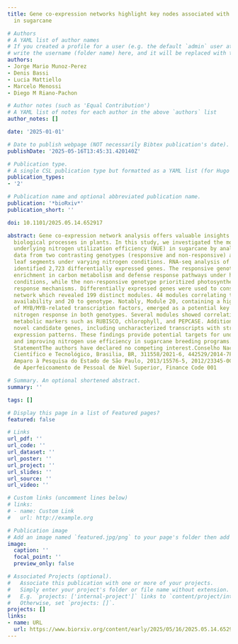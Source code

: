 ```yaml
---
title: Gene co-expression networks highlight key nodes associated with Ammonium nitrate
  in sugarcane

# Authors
# A YAML list of author names
# If you created a profile for a user (e.g. the default `admin` user at `content/authors/admin/`), 
# write the username (folder name) here, and it will be replaced with their full name and linked to their profile.
authors:
- Jorge Mario Munoz-Perez
- Denis Bassi
- Lucia Mattiello
- Marcelo Menossi
- Diego M Riano-Pachon

# Author notes (such as 'Equal Contribution')
# A YAML list of notes for each author in the above `authors` list
author_notes: []

date: '2025-01-01'

# Date to publish webpage (NOT necessarily Bibtex publication's date).
publishDate: '2025-05-16T13:45:31.420140Z'

# Publication type.
# A single CSL publication type but formatted as a YAML list (for Hugo requirements).
publication_types:
- '2'

# Publication name and optional abbreviated publication name.
publication: '*bioRxiv*'
publication_short: ''

doi: 10.1101/2025.05.14.652917

abstract: Gene co-expression network analysis offers valuable insights into complex
  biological processes in plants. In this study, we investigated the molecular mechanisms
  underlying nitrogen utilization efficiency (NUE) in sugarcane by analyzing transcriptome
  data from two contrasting genotypes (responsive and non-responsive) across different
  leaf segments under varying nitrogen conditions. RNA-seq analysis of 48 samples
  identified 2,723 differentially expressed genes. The responsive genotype showed
  enrichment in carbon metabolism and defense response pathways under high nitrogen
  conditions, while the non-responsive genotype prioritized photosynthesis and stress
  response mechanisms. Differentially expressed genes were used to construct a co-expression
  network which revealed 199 distinct modules. 44 modules correlating to nitrogen
  availability and 20 to genotype. Notably, Module 20, containing a high proportion
  of MYB/MYB-related transcription factors, emerged as a potential key regulator of
  nitrogen response in both genotypes. Several modules showed correlation with important
  metabolic markers such as RUBISCO, chlorophyll, and PEPCASE. Additionally, we identified
  novel candidate genes, including uncharacterized transcripts with strong genotype-specific
  expression patterns. These findings provide potential targets for understanding
  and improving nitrogen use efficiency in sugarcane breeding programs.Competing Interest
  StatementThe authors have declared no competing interest.Conselho Nacional de Desenvolvimento
  Cientı́fico e Tecnológico, Brasilia, BR, 311558/2021-6, 442529/2014-7Fundação de
  Amparo à Pesquisa do Estado de São Paulo, 2013/15576-5, 2012/23345-0Coordenação
  de Aperfeicoamento de Pessoal de Nv́el Superior, Finance Code 001

# Summary. An optional shortened abstract.
summary: ''

tags: []

# Display this page in a list of Featured pages?
featured: false

# Links
url_pdf: ''
url_code: ''
url_dataset: ''
url_poster: ''
url_project: ''
url_slides: ''
url_source: ''
url_video: ''

# Custom links (uncomment lines below)
# links:
# - name: Custom Link
#   url: http://example.org

# Publication image
# Add an image named `featured.jpg/png` to your page's folder then add a caption below.
image:
  caption: ''
  focal_point: ''
  preview_only: false

# Associated Projects (optional).
#   Associate this publication with one or more of your projects.
#   Simply enter your project's folder or file name without extension.
#   E.g. `projects: ['internal-project']` links to `content/project/internal-project/index.md`.
#   Otherwise, set `projects: []`.
projects: []
links:
- name: URL
  url: https://www.biorxiv.org/content/early/2025/05/16/2025.05.14.652917
---
```


